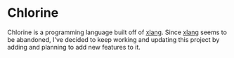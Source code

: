 # Chlorine
Chlorine is a programming language built off of [xlang](https://github.com/pritamzope/xlang). Since
[xlang](https://github.com/pritamzope/xlang) seems to be abandoned, I've decided to keep working and updating this project by adding and planning to add new features to it.